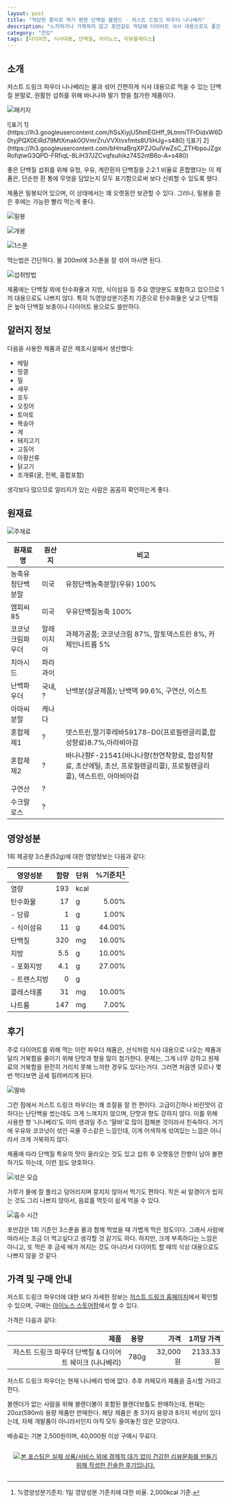 ```yaml
---
layout: post
title: "적당한 풍미로 먹기 편한 단백질 블렌드 - 저스트 드링크 파우더 나나베리"
description: "느끼하거나 거북하지 않고 포만감도 적당해 다이어트 식사 대용으로도 좋은 단백질 블렌드 저스트 드링크 파우더를 먹어봤다."
category: "건강"
tags: [다이어트, 식사대용, 단백질, 아이노스, 리뷰플레이스]
---
```


## 소개

저스트 드링크 파우더 나나베리는
물과 섞어 간편하게 식사 대용으로 먹을 수 있는 단백질 분말로,
원활한 섭취를 위해 바나나와 딸기 향을 첨가한 제품이다.

![패키지](https://lh3.googleusercontent.com/DdKiLvBQCXeQ5XpVsBsCLiLk5v2YmLfi4c6eH6n5zQGjA9HcrWUGa3G-wq0C8njVrguw8EPWT5RYzQ=s480)

<p class="center" markdown="1">
![표기 1](https://lh3.googleusercontent.com/hSsXiyjU5hmEGHff_9LtnmiTFrDidxW6D0tyjPQX0EiRd79MtXmak0OVmrZruVVXtvxfmts8U1iHJg=s480)
![표기 2](https://lh3.googleusercontent.com/bHmaBrqXPZJGulVwZsC_ZTHbpoJZgxRofqtwG3QPD-FRfiqL-8LiH37JZCvqfsuhikz74S2ntB6o-A=s480)
</p>

좋은 단백질 섭취를 위해 유청, 우유, 계란흰자 단백질을 2:2:1 비율로 혼합했다는 이 제품은,
단순한 흰 통에 무엇을 담았는지 모두 표기함으로써 보다 신뢰할 수 있도록 했다.

제품은 밀봉되어 있으며,
이 상태에서는 꽤 오랫동안 보관할 수 있다.
그러나, 밀봉을 뜯은 후에는 가능한 빨리 먹는게 좋다.

![밀봉](https://lh3.googleusercontent.com/kaJO5MDsbQ4mE2POzkIc9Pz4PgJ_Yzvfcbd-G9-u4BnxlQBA_ZOIOuW3uDsVGNqFhOia5Q_iIEEzPQ=s560)

![개봉](https://lh3.googleusercontent.com/21FJy4DKF6yM0RxWQFBSUbUbBpHUBmzcxR8HTo2siMcJYvXyraHS8I5dbaMMd3zNX9j3r6gCCQWQHw=s560)

![1스푼](https://lh3.googleusercontent.com/JWVxqnhvCTY4HdGUgkWDCw4_-iwTXzhw_oW6BcfvLazS4ZgiwH4NwJezWNU98-t_WudPGi4fGnZ5jA=s560)

먹는법은 간단하다.
물 200ml에 3스푼을 잘 섞어 마시면 된다.

![섭취방법](https://lh3.googleusercontent.com/AAUUea4uZUDSNF4briVSt40Z3EAcT5q9PvnpNwgljR0Od65t3LWxcQ3wV02nHvWoA5d71yEPyjczSg=s560)

제품에는 단백질 외에 탄수화물과 지방, 식이섬유 등 주요 영양분도 포함하고 있으므로
1끼 대용으로도 나쁘지 않다.
특히 %영양성분기준치 기준으로 탄수화물은 낮고 단백질은 높아
단백질 보충이나 다이어트 용으로도 쓸만하다.



## 알러지 정보

다음을 사용한 제품과 같은 제조시설에서 생산했다:

- 메밀
- 땅콩
- 밀
- 새우
- 호두
- 오징어
- 토마토
- 복숭아
- 게
- 돼지고기
- 고등어
- 아황산류
- 닭고기
- 조개류(굴, 전복, 홍합포함)

생각보다 많으므로 알러지가 있는 사람은 꼼꼼히 확인하는게 좋다.



## 원재료

![주재료](https://lh3.googleusercontent.com/wVvDAvw_QjCTncQqAsqTAqZfdaSxGUfZq3kuaaPg68n0k43_OULsfWlUqF0rEkfoem5ya9ACCXquEw=s560)

원재료명         | 원산지     | 비고
-----------------|------------|--------
농축유청단백분말 | 미국       | 유청단백농축분말(우유) 100%
엠피씨85         | 미국       | 우유단백질농축 100%
코코넛크림파우더 | 말레이지아 | 과채가공품; 코코넛크림 87%, 말토덱스트린 8%, 카제인나트륨 5%
치아시드         | 파라과이   |
난백파우더       | 국내, ?    | 난백분(살균제품); 난백액 99.6%, 구연산, 이스트
아마씨분말       | 캐나다     |
혼합제제1        | ?          | 뎃스트린,딸기후레바59178-D0(프로필렌글리콜,합성향료)8.7%,아라비아검
혼합제제2        | ?          | 바나나향F-21541{바나나향(천연착향료, 합성착향료, 초산에틸, 초산, 프로필렌글리콜), 프로필렌글리콜}, 덱스트린, 아마비아검
구연산           | ?          |
수크랄로스       | ?          |



## 영양성분

1회 제공량 3스푼(52g)에 대한 영양정보는 다음과 같다:

영양성분     | 함량 | 단위 | %기준치[^1]
-------------|-----:|:-----|--------:
열량         |  193 | kcal |
탄수화물     |   17 | g    |  5.00%
- 당류       |    1 | g    |  1.00%
- 식이섬유   |   11 | g    | 44.00%
단백질       |  320 | mg   | 16.00%
지방         |  5.5 | g    | 10.00%
- 포화지방   |  4.1 | g    | 27.00%
- 트랜스지방 |    0 | g    |
콜레스테롤   |   31 | mg   | 10.00%
나트륨       |  147 | mg   |  7.00%

[^1]: %영양성분기준치: 1일 영양성분 기준치에 대한 비율. 2,000kcal 기준.



## 후기

주로 다이어트를 위해 먹는 이런 파우더 제품은,
선식처럼 식사 대용으로 나오는 제품과 달리
거북함을 줄이기 위해 단맛과 향을 많이 첨가한다.
문제는, 그게 너무 강하고 원재료의 거북함을 완전히 가리지 못해 느끼한 경우도 있다는거다.
그러면 처음엔 모르나 몇번 먹다보면 금세 질려버리게 된다.

![딸바](https://lh3.googleusercontent.com/PHB0MbIBPWYaNHvORuhjKy0Q5uFIbWMLc5E461BG5o_vI1oafSK7fBYz6mTZuO5nAtD9KqOqeAOurw=s560)

그런 점에서 저스트 드링크 파우더는 꽤 조절을 잘 한 편이다.
고급이긴하나 비린맛이 강하다는 난단백을 썼는데도 크게 느껴지지 않으며,
단맛과 향도 강하지 않다.
이를 위해 사용한 향 '나나베리'도
이미 생과일 주스 '딸바'로 많이 접해본 것이라서 친숙하다.
거기에 우유와 코코넛이 섞인 곡물 주스같은 느낌인데,
이게 어색하게 섞여있는 느낌은 아니라서 크게 거북하지 않다.

제품에 따라 단백질 특유의 맛이 올라오는 것도 있고
섭취 후 오랫동안 잔향이 남아 불편하기도 하는데,
이런 점도 양호하다.

![섞은 모습](https://lh3.googleusercontent.com/SoVK4uTbwqjR-Ii1Y82k3uy79m_SRqWywfmXPfS0_E_0bU9FPUFsuK9oNSETW2d4O2XHjew3YlT2_w=s560)

가루가 물에 잘 풀리고 덩어리지며 뭉치지 않아서 먹기도 편하다.
작은 씨 알갱이가 씹히는 것도 그리 나쁘지 않아서,
음료를 먹듯이 쉽게 먹을 수 있다.

![흡수 시간](https://lh3.googleusercontent.com/5vSJNk3DjYpmBqSHvSPVZGptrZFbmS0xdd1KOyAiYmMUiFlkKG69GDqm8RjbyHo8Im-3zaK_bmU3Fg=s560)

포만감은 1회 기준인 3스푼을 물과 함께 먹었을 때 가볍게 먹은 정도이다.
그래서 사람에 따라서는 조금 더 먹고싶다고 생각할 것 같기도 하다.
하지만, 크게 부족하다는 느낌은 아니고,
또 먹은 후 금세 배가 꺼지는 것도 아니라서
다이어트 할 때의 식상 대용으로도 나쁘지 않을 것 같다.



## 가격 및 구매 안내

저스트 드링크 파우더에 대한 보다 자세한 정보는
[저스트 드링크 홈페이지](https://www.justdrink.co.kr/)에서 확인할 수 있으며,
구매는 [아이노스 스토어팜](http://storefarm.naver.com/inos052)에서 할 수 있다.

가격은 다음과 같다:

제품                                                     | 용량 | 가격     | 1끼당 가격
--------------------------------------------------------:|------|---------:|------------:
저스트 드링크 파우더 단백질 & 다이어트 쉐이크 (나나베리) | 780g | 32,000원 | 2133.33원

저스트 드링크 파우더는 현재 나나베리 밖에 없다.
추후 카페모카 제품을 출시할 거라고 한다.

블렌더가 없는 사람을 위해
블렌더볼이 포함된 블렌더보틀도 판매하는데,
현재는 20oz(590ml) 용량 제품만 판매한다.
해당 제품은 총 3가지 용량과 8가지 색상이 있다는데,
자체 개발품이 아니라서인지 아직 모두 들여놓진 않은 모양이다.

배송료는 기본 2,500원이며,
40,000원 이상 구매시 무료다.



<div style="text-align: center; padding: 1em;"><a href="http://reviewplace.co.kr/detail.php?number=12258" target="_blank"><img src="http://reviewplace.co.kr/blog_traffic.php?key=MTIyNTh8cmV6bm9h" border="0" alt="본 포스팅은 실제 상품/서비스 외에 경제적 대가 없이 건강한 리뷰문화를 만들기 위해 작성한 진솔한 후기입니다."></a></div>
